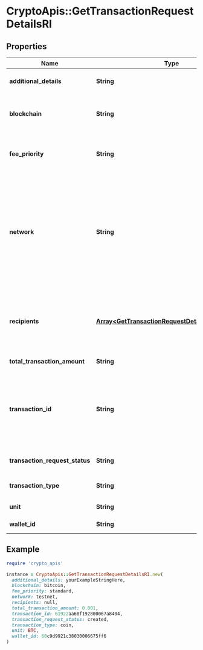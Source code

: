 # CryptoApis::GetTransactionRequestDetailsRI

## Properties

| Name | Type | Description | Notes |
| ---- | ---- | ----------- | ----- |
| **additional_details** | **String** | Defines an optional note for additional details. |  |
| **blockchain** | **String** | Represents the specific blockchain protocol name, e.g. Ethereum, Bitcoin, etc. |  |
| **fee_priority** | **String** | Defines the priority for the fee, if it is \&quot;slow\&quot;, \&quot;standard\&quot; or \&quot;fast\&quot;. |  |
| **network** | **String** | Represents the name of the blockchain network used; blockchain networks are usually identical as technology and software, but they differ in data, e.g. - \&quot;mainnet\&quot; is the live network with actual data while networks like \&quot;testnet\&quot;, \&quot;ropsten\&quot; are test networks. |  |
| **recipients** | [**Array&lt;GetTransactionRequestDetailsRIRecipients&gt;**](GetTransactionRequestDetailsRIRecipients.md) | Represents a list of recipient addresses with the respective amounts. In account-based protocols like Ethereum there is only one address in this list. |  |
| **total_transaction_amount** | **String** | Defines the total transaction amount. |  |
| **transaction_id** | **String** | Represents the unique identifier of a transaction, i.e. it could be transactionId in UTXO-based protocols like Bitcoin, and transaction hash in Ethereum blockchain. | [optional] |
| **transaction_request_status** | **String** | Defines the status of the transaction request, e.g. pending. |  |
| **transaction_type** | **String** | Defines the transaction type, if it is for coins or tokens. |  |
| **unit** | **String** | Defines the unit of the amount. |  |
| **wallet_id** | **String** | Defines the unique ID of the Wallet. |  |

## Example

```ruby
require 'crypto_apis'

instance = CryptoApis::GetTransactionRequestDetailsRI.new(
  additional_details: yourExampleStringHere,
  blockchain: bitcoin,
  fee_priority: standard,
  network: testnet,
  recipients: null,
  total_transaction_amount: 0.001,
  transaction_id: 61922aa68f192800067a8404,
  transaction_request_status: created,
  transaction_type: coin,
  unit: BTC,
  wallet_id: 60c9d9921c38030006675ff6
)
```

